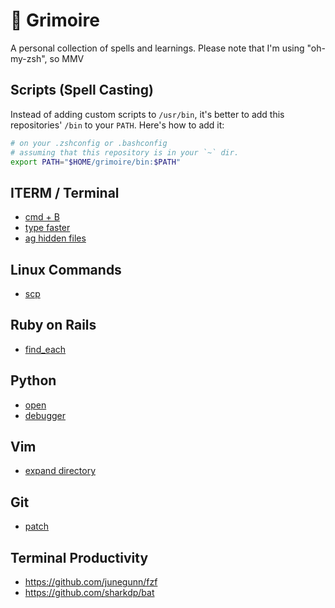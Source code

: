 # 📖 Grimoire

A personal collection of spells and learnings. Please note that I'm using "oh-my-zsh", so MMV

## Scripts (Spell Casting)
Instead of adding custom scripts to `/usr/bin`, it's better to add this repositories' `/bin` to your
`PATH`. Here's how to add it:

```zsh
# on your .zshconfig or .bashconfig
# assuming that this repository is in your `~` dir.
export PATH="$HOME/grimoire/bin:$PATH"
```

## ITERM / Terminal
* [cmd + B](./iterm/cmd_+_b.md)
* [type faster](./iterm/type_faster.md)
* [ag hidden files](./iterm/ag_hidden_files.md)

## Linux Commands
* [scp](./linux_commands/scp.md)

## Ruby on Rails
* [find_each](./ruby_on_rails/find_each.md)

## Python
* [open](./python/open.md)
* [debugger](./python/debugger.md)

## Vim
* [expand directory](./vim/expand_directory.md)

## Git
* [patch](./git/patch.md)

## Terminal Productivity
- https://github.com/junegunn/fzf
- https://github.com/sharkdp/bat
